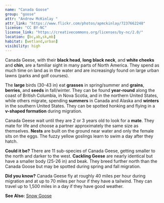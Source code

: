 ```yaml
---
name: "Canada Goose"
group: "goose"
attr: "Andrew McKinlay "
attr_link: "https://www.flickr.com/photos/apmckinlay/7237662248"
license: "CC BY-NC"
license_link: "https://creativecommons.org/licenses/by-nc/2.0/"
location: [bc,ab,sk,mb]
habitat: [wetland,urban]
visibility: high
---
```

Canada Geese, with their **black head**, **long black neck**, and **white cheeks** and **chin**, are a familiar sight in many parts of North America. They spend as much time on land as in the water and are increasingly found on large urban lawns (parks and golf courses).

The **large** birds (30-43 in) eat **grasses** in spring/summer and **grains**, **berries**, and **seeds** in fall/winter. They can be found **year-round** along the coast of British Columbia, in Nova Scotia, and in the northern United States, while others migrate, spending **summers** in Canada and Alaska and **winters** in the southern United States. They can be spotted honking and flying in a **v-shaped formation** during migration.

Canada Geese wait until they are 2 or 3 years old to look for a **mate**. They mate for life and choose a partner approximately the same size as themselves. **Nests** are built on the ground near water and only the female sits on the eggs. The fuzzy yellow goslings learn to swim a day after they hatch.

**Could it be?** There are 11 sub-species of Canada Geese, getting smaller to the north and darker to the west. **Cackling Geese** are nearly identical but have a smaller body (25-26 in) and beak. They breed further north than the Canada Goose but may be spotted during spring and fall migration.

**Did you know?** Canada Geese fly at roughly 40 miles per hour during migration and at up to 70 miles per hour if they have a tailwind. They can travel up to 1,500 miles in a day if they have good weather.

<!-- generated, do not edit -->
**See Also:**
[Snow Goose](/birds/snogoose/)
